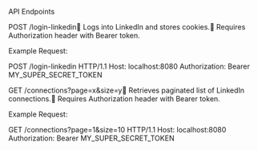 API Endpoints

POST /login-linkedin🔹 Logs into LinkedIn and stores cookies.🔹 Requires Authorization header with Bearer token.

Example Request:

POST /login-linkedin HTTP/1.1
Host: localhost:8080
Authorization: Bearer MY_SUPER_SECRET_TOKEN

GET /connections?page=x&size=y🔹 Retrieves paginated list of LinkedIn connections.🔹 Requires Authorization header with Bearer token.

Example Request:

GET /connections?page=1&size=10 HTTP/1.1
Host: localhost:8080
Authorization: Bearer MY_SUPER_SECRET_TOKEN
